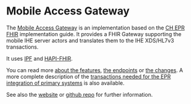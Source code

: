 # Mobile Access Gateway

The [Mobile Access Gateway](https://www.mobileaccessgateway.ch/) is an implementation based on the [CH EPR FHIR](https://fhir.ch/ig/ch-epr-fhir/index.html)
implementation guide. It provides a FHIR Gateway supporting the mobile IHE server actors and translates them to the IHE XDS/HL7v3 transactions.

It uses [IPF](https://oehf.github.io/ipf/) and [HAPI-FHIR](https://hapifhir.io/).

You can read more [about the features](features.md), [the endpoints](endpoints.md) or [the changes](changelog.md).
A more complete description of the [transactions needed for the EPR integration of primary systems](integration-primary-system.md)
is also available.

See also the [website](https://www.mobileaccessgateway.ch/) or [github repo](https://github.com/ahdis/MobileAccessGateway) for further information. 
